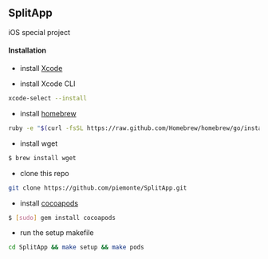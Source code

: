 ## SplitApp

iOS special project

#### Installation

- install [Xcode](https://itunes.apple.com/us/app/xcode/id497799835?mt=12)

- install Xcode CLI

```sh
xcode-select --install
```

- install [homebrew](http://brew.sh)

```sh
ruby -e "$(curl -fsSL https://raw.github.com/Homebrew/homebrew/go/install)"
```

- install wget

```sh
$ brew install wget
```

- clone this repo

```sh
git clone https://github.com/piemonte/SplitApp.git
```

- install [cocoapods](http://cocoapods.org)

```sh
$ [sudo] gem install cocoapods
```

- run the setup makefile

```sh
cd SplitApp && make setup && make pods
```
